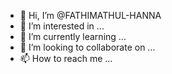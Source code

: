 - 👋 Hi, I’m @FATHIMATHUL-HANNA
- 👀 I’m interested in ...
- 🌱 I’m currently learning ...
- 💞️ I’m looking to collaborate on ...
- 📫 How to reach me ...

<!---
FATHIMATHUL-HANNA/FATHIMATHUL-HANNA is a ✨ special ✨ repository because its `README.md` (this file) appears on your GitHub profile.
You can click the Preview link to take a look at your changes.
--->
